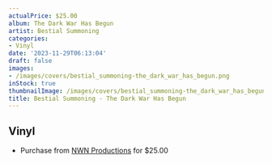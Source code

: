 ```yaml
---
actualPrice: $25.00
album: The Dark War Has Begun
artist: Bestial Summoning
categories:
- Vinyl
date: '2023-11-29T06:13:04'
draft: false
images:
- /images/covers/bestial_summoning-the_dark_war_has_begun.png
inStock: true
thumbnailImage: /images/covers/bestial_summoning-the_dark_war_has_begun-thumb.png
title: Bestial Summoning - The Dark War Has Begun
---
```


## Vinyl
* Purchase from [NWN Productions](http://shop.nwnprod.com/index.php?route=product/product&path=75&product_id=41177&sort=pd.name&order=ASC) for $25.00

